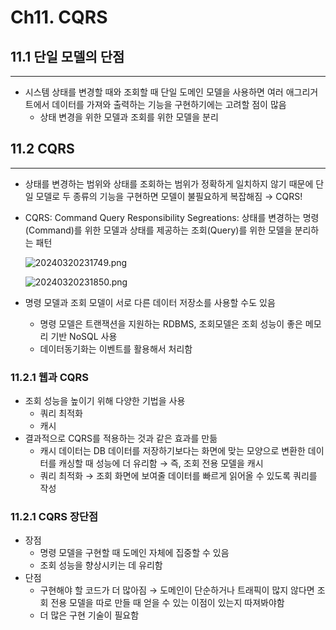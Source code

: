 # Ch11. CQRS

## 11.1 단일 모델의 단점

---

- 시스템 상태를 변경할 때와 조회할 때 단일 도메인 모델을 사용하면 여러 애그리거트에서 데이터를 가져와 출력하는 기능을 구현하기에는 고려할 점이 많음
    - 상태 변경을 위한 모델과 조회를 위한 모델을 분리

## 11.2 CQRS

---

- 상태를 변경하는 범위와 상태를 조회하는 범위가 정확하게 일치하지 않기 때문에 단일 모델로 두 종류의 기능을 구현하면 모델이 불필요하게 복잡해짐 → CQRS!
- CQRS: Command Query Responsibility Segreations: 상태를 변경하는 명령(Command)를 위한 모델과 상태를 제공하는 조회(Query)를 위한 모델을 분리하는 패턴
    
    ![20240320231749.png](Ch11%20CQRS%20ca0f372bc4514b0bb0caf0bb2588809a/20240320231749.png)
    
    ![20240320231850.png](Ch11%20CQRS%20ca0f372bc4514b0bb0caf0bb2588809a/20240320231850.png)
    
- 명령 모델과 조회 모델이 서로 다른 데이터 저장소를 사용할 수도 있음
    - 명령 모델은 트랜잭션을 지원하는 RDBMS, 조회모델은 조회 성능이 좋은 메모리 기반 NoSQL 사용
    - 데이터동기화는 이벤트를 활용해서 처리함

### 11.2.1 웹과 CQRS

- 조회 성능을 높이기 위해 다양한 기법을 사용
    - 쿼리 최적화
    - 캐시
- 결과적으로 CQRS를 적용하는 것과 같은 효과를 만듦
    - 캐시 데이터는 DB 데이터를 저장하기보다는 화면에 맞는 모양으로 변환한 데이터를 캐싱할 때 성능에 더 유리함 → 즉, 조회 전용 모델을 캐시
    - 쿼리 최적화 → 조회 화면에 보여줄 데이터를 빠르게 읽어올 수 있도록 쿼리를 작성

### 11.2.1 CQRS 장단점

- 장점
    - 명령 모델을 구현할 때 도메인 자체에 집중할 수 있음
    - 조회 성능을 향상시키는 데 유리함
- 단점
    - 구현해야 할 코드가 더 많아짐 → 도메인이 단순하거나 트래픽이 많지 않다면 조회 전용 모델을 따로 만들 때 얻을 수 있는 이점이 있는지 따져봐야함
    - 더 많은 구현 기술이 필요함